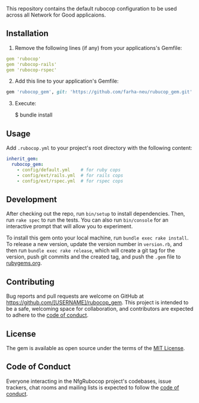 This repository contains the default rubocop configuration to be used across all Network for Good applicaions.

## Installation

1. Remove the following lines (if any) from your applications's Gemfile:
```yaml
gem 'rubocop'
gem 'rubocop-rails'
gem 'rubocop-rspec'
```

2. Add this line to your application's Gemfile:

```ruby
gem 'rubocop_gem', git: 'https://github.com/farha-neu/rubucop_gem.git'
```

3. Execute:

    $ bundle install

## Usage

Add `.rubocop.yml` to your project's root directory with the following content:

```yaml
inherit_gem:
  rubocop_gem:
    - config/default.yml    # for ruby cops
    - config/ext/rails.yml  # for rails cops
    - config/ext/rspec.yml  # for rspec cops
```

## Development

After checking out the repo, run `bin/setup` to install dependencies. Then, run `rake spec` to run the tests. You can also run `bin/console` for an interactive prompt that will allow you to experiment.

To install this gem onto your local machine, run `bundle exec rake install`. To release a new version, update the version number in `version.rb`, and then run `bundle exec rake release`, which will create a git tag for the version, push git commits and the created tag, and push the `.gem` file to [rubygems.org](https://rubygems.org).

## Contributing

Bug reports and pull requests are welcome on GitHub at https://github.com/[USERNAME]/rubocop_gem. This project is intended to be a safe, welcoming space for collaboration, and contributors are expected to adhere to the [code of conduct](https://github.com/[USERNAME]/rubocop_gem/blob/master/CODE_OF_CONDUCT.md).

## License

The gem is available as open source under the terms of the [MIT License](https://opensource.org/licenses/MIT).

## Code of Conduct

Everyone interacting in the NfgRubocop project's codebases, issue trackers, chat rooms and mailing lists is expected to follow the [code of conduct](https://github.com/[USERNAME]/rubocop_gem/blob/master/CODE_OF_CONDUCT.md).
